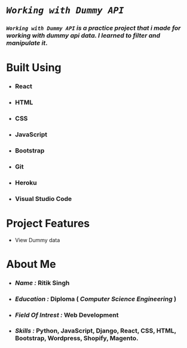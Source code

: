 # **_`Working with Dummy API`_**

### **_`Working with Dummy API`_** _is a practice project that i made for working with dummy api data. I learned to filter and manipulate it_.

# **Built Using**

- ### **React**

- ### **HTML**

- ### **CSS**

- ### **JavaScript**

- ### **Bootstrap**

- ### **Git**

- ### **Heroku**

- ### **Visual Studio Code**

# **Project Features**

- View Dummy data

# **About Me**

- ### **_Name :_** Ritik Singh

- ### **_Education :_** Diploma ( _Computer Science Engineering_ )

- ### **_Field Of Intrest :_** Web Development

- ### **_Skills :_** Python, JavaScript, Django, React, CSS, HTML, Bootstrap, Wordpress, Shopify, Magento.
